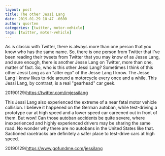 ```yaml
---
layout: post
title: The other Jessi Lang
date: 2019-01-29 18:47 -0600
author: quorten
categories: [twitter, motor-vehicle]
tags: [twitter, motor-vehicle]
---
```


As is classic with Twitter, there is always more than one person that
you know who has the same name.  So, there is one person from Twitter
that I've been reading their tweets from Twitter that you may know of
as Jesse Lang, and sure enough, there is another Jesse Lang on
Twitter, more than one, matter of fact.  So, who is this other Jessi
Lang?  Sometimes I think of this other Jessi Lang as an "alter ego" of
the Jesse Lang I know.  The Jesse Lang I know likes to ride around a
motorcycle every once and a while.  This Jessi Lang, by contrast, is a
real "gearhead" car geek.

20190129/https://twitter.com/imjessilang

This Jessi Lang also experienced the extreme of a near fatal motor
vehicle collision.  I believe it happened on the German autoban, while
test-driving a prototype car at high speed and a lower speed car
careened out in front of them.  But wow!  Can those autoban accidents
be quite severe, where inexperienced and highly experienced drivers
may be sharing the same road.  No wonder why there are no autobans in
the United States like that.  Sactioned racetracks are definitely a
safer place to test-drive cars at high speed.

20190129/https://www.gofundme.com/jessilang
